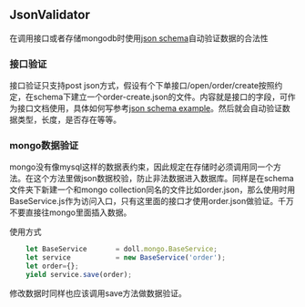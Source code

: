 ## JsonValidator
在调用接口或者存储mongodb时使用[json schema](http://json-schema.org)自动验证数据的合法性
### 接口验证
接口验证只支持post json方式，假设有个下单接口/open/order/create按照约定，在schema下建立一个order-create.json的文件。内容就是接口的字段，可作为接口文档使用，具体如何写参考[json schema example](http://json-schema.org/examples.html)。然后就会自动验证数据类型，长度，是否存在等等。
### mongo数据验证
mongo没有像mysql这样的数据表约束，因此规定在存储时必须调用同一个方法。在这个方法里做json数据校验，防止非法数据进入数据库。同样是在schema文件夹下新建一个和mongo collection同名的文件比如order.json，那么使用时用BaseService.js作为访问入口，只有这里面的接口才使用order.json做验证。千万不要直接往mongo里面插入数据。

使用方式

```javascript
    let BaseService       = doll.mongo.BaseService;
    let service           = new BaseService('order');
    let order={};
    yield service.save(order);
```

修改数据时同样也应该调用save方法做数据验证。
